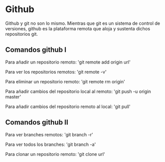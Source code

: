 # Github

Github y git no son lo mismo. Mientras que git es un sistema de control de versiones, github es la plataforma remota que aloja y sustenta dichos repositorios git.

## Comandos github I

Para añadir un repositorio remoto:
'git  remote  add  origin  url'

Para ver los repositorios remotos:
'git  remote  -v'

Para eliminar un repositorio remoto:
'git  remote  rm  origin'

Para añadir cambios del repositorio local al remoto:
'git  push -u origin  master'

Para añadir cambios del repositorio remoto al local:
'git  pull'

## Comandos github II

Para ver branches remotos:
'git  branch  -r'

Para ver todos los branches:
'git  branch  -a'

Para clonar un repositorio remoto:
'git  clone  url'